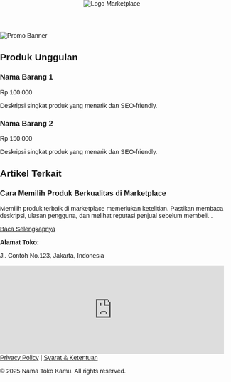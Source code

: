 <!DOCTYPE html>
<html lang="id">
<head>
  <meta charset="UTF-8">
  <meta name="viewport" content="width=device-width, initial-scale=1">
  <meta name="description" content="Marketplace terpercaya dengan produk berkualitas dan artikel informatif.">
  <meta name="keywords" content="marketplace, produk murah, belanja online, promo, artikel produk">
  <meta name="author" content="Nama Toko Kamu">
  <title>Marketplace Landing Page</title>
  <link rel="stylesheet" href="style.css">
</head>
<style>
  body {
  font-family: Arial, sans-serif;
  margin: 0;
  padding: 0;
}

.container {
  width: 90%;
  max-width: 1200px;
  margin: auto;
}

.header {
  padding: 10px 0;
  background: #f5f5f5;
  text-align: center;
}

.logo {
  height: 50px;
}

.banner-img {
  width: 100%;
  height: auto;
}

.produk-section {
  padding: 40px 0;
  background-color: #fefefe;
}

.produk-grid {
  display: flex;
  flex-wrap: wrap;
  gap: 20px;
}

.produk-card {
  flex: 1 1 calc(33.333% - 20px);
  background: #fff;
  border: 1px solid #ddd;
  padding: 15px;
  border-radius: 10px;
}

.harga {
  font-weight: bold;
  color: #e91e63;
}

.artikel {
  padding: 40px 0;
  background: #fafafa;
}

.artikel article {
  margin-bottom: 20px;
}

.footer {
  background: #222;
  color: #fff;
  padding: 30px 0;
}

.footer-info,
.footer-legal {
  margin-bottom: 15px;
}

.footer a {
  color: #fff;
  text-decoration: underline;
}

</style>
<body>
  <!-- LOGO -->
  <header class="header">
    <div class="container">
      <img src="logo.png" alt="Logo Marketplace" class="logo">
    </div>
  </header>

  <!-- BANNER -->
  <section class="banner">
    <img src="banner.jpg" alt="Promo Banner" class="banner-img">
  </section>

  <!-- PRODUK -->
  <section class="produk-section">
    <div class="container">
      <h2>Produk Unggulan</h2>
      <div class="produk-grid">
        <div class="produk-card">
          <h3>Nama Barang 1</h3>
          <p class="harga">Rp 100.000</p>
          <p class="deskripsi">Deskripsi singkat produk yang menarik dan SEO-friendly.</p>
        </div>
        <div class="produk-card">
          <h3>Nama Barang 2</h3>
          <p class="harga">Rp 150.000</p>
          <p class="deskripsi">Deskripsi singkat produk yang menarik dan SEO-friendly.</p>
        </div>
        <!-- Tambah produk lain di sini -->
      </div>
    </div>
  </section>

  <!-- ARTIKEL -->
  <section class="artikel">
    <div class="container">
      <h2>Artikel Terkait</h2>
      <article>
        <h3>Cara Memilih Produk Berkualitas di Marketplace</h3>
        <p>Memilih produk terbaik di marketplace memerlukan ketelitian. Pastikan membaca deskripsi, ulasan pengguna, dan melihat reputasi penjual sebelum membeli...</p>
        <a href="#">Baca Selengkapnya</a>
      </article>
    </div>
  </section>

  <!-- FOOTER -->
  <footer class="footer">
    <div class="container">
      <div class="footer-info">
        <p><strong>Alamat Toko:</strong></p>
        <p>Jl. Contoh No.123, Jakarta, Indonesia</p>
        <div class="maps">
          <iframe src="https://www.google.com/maps/embed?pb=!1m18!..." width="100%" height="200" style="border:0;" allowfullscreen="" loading="lazy"></iframe>
        </div>
      </div>
      <div class="footer-legal">
        <a href="#">Privacy Policy</a> |
        <a href="#">Syarat & Ketentuan</a>
      </div>
      <p>&copy; 2025 Nama Toko Kamu. All rights reserved.</p>
    </div>
  </footer>

</body>
</html>

